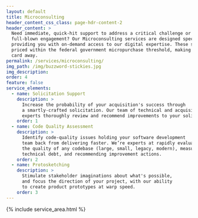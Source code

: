 ```yaml
---
layout: default
title: Microconsulting
header_content_css_class: page-hdr-content-2
header_content: >
  Need immediate, quick-hit support to address a critical challenge or question that does not require a
  full-blown engagement? Our Microconsulting services are designed specifically for that purpose,
  providing you with on-demand access to our digital expertise. These services are conveniently
  priced within the federal government micropurchase threshold, making us just a swipe of a credit
  card away.
permalink: /services/microconsulting/
img_path: /img/buzzword-stickies.jpg
img_description:
order: 4
feature: false
service_elements:
  - name: Solicitation Support
    description: >
      Increase the probability of your acquisition's success through
      a smartly-crafted solicitation. Our team of technical and acquisition
      experts thoroughly review and recommend improvements to your solicitation package.
    order: 1
  - name: Code Quality Assessment
    description: >
      Identify code-quality issues holding your software development
      team back from delivering faster. We’re experts at rapidly evaluating
      the quality of any codebase (large, small, legacy, modern), measuring
      technical debt, and recommending improvement actions.
    order: 2
  - name: Protosketching
    description: >
      Stimulate stakeholder imaginations about what's possible,
      and focus the direction of your project, with our ability
      to create product prototypes at warp speed.
    order: 3
---
```


{% include service_area.html %}
